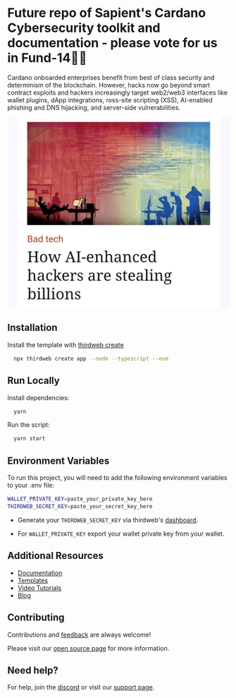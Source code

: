 # Future repo of Sapient's Cardano Cybersecurity toolkit and documentation - please vote for us in Fund-14🫡🙏

Cardano onboarded enterprises benefit from best of class security and determinism of the blockchain. However, hacks now go beyond smart contract exploits and hackers increasingly target web2/web3 interfaces like wallet plugins, dApp integrations, ross-site scripting (XSS), AI-enabled phishing and DNS hijacking, and server-side vulnerabilities.

![Economist](https://raw.githubusercontent.com/Sapient-Predictive-Analytics/enterprise-security/main/assets/economist.jpg)


## Installation

Install the template with [thirdweb create](https://portal.thirdweb.com/cli/create)

```bash
  npx thirdweb create app --node --typescript --evm
```

## Run Locally

Install dependencies:

```bash
  yarn
```

Run the script:

```bash
  yarn start
```

## Environment Variables

To run this project, you will need to add the following environment variables to your .env file:

```bash
WALLET_PRIVATE_KEY=paste_your_private_key_here
THIRDWEB_SECRET_KEY=paste_your_secret_key_here
```

- Generate your `THIRDWEB_SECRET_KEY` via thirdweb's [dashboard](https://thirdweb.com/create-api-key).

- For `WALLET_PRIVATE_KEY` export your wallet private key from your wallet.

## Additional Resources

- [Documentation](https://portal.thirdweb.com)
- [Templates](https://thirdweb.com/templates)
- [Video Tutorials](https://youtube.com/thirdweb_)
- [Blog](https://blog.thirdweb.com)

## Contributing

Contributions and [feedback](https://feedback.thirdweb.com) are always welcome!

Please visit our [open source page](https://thirdweb.com/open-source) for more information.

## Need help?

For help, join the [discord](https://discord.gg/thirdweb) or visit our [support page](https://support.thirdweb.com).
